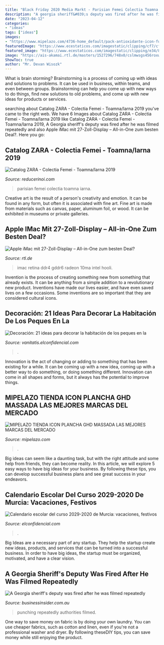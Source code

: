 ```yaml
---
title: "Black Friday 2020 Media Markt - Parisian Femei Colectia Toamna Iarna"
description: "A georgia sheriff&#039;s deputy was fired after he was filmed repeatedly"
date: "2023-04-12"
categories:
- "ideas"
tags: ["ideas"]
images:
- "https://www.mipelazo.com/4736-home_default/pack-antioxidante-icon-fully-litro-y-infusion.jpg"
featuredImage: "https://www.ecestaticos.com/imagestatic/clipping/cf7/cf5/cf7cf50c8ba66cca969883a3bc289152/calendario-escolar-del-curso-2029-2020-de-murcia-vacaciones-festivos-y-dias-no-lectivos.jpg?mtime=1571312503"
featured_image: "https://www.ecestaticos.com/imagestatic/clipping/e34/8bd/e348bdbbacb13ce1d7308a0072dd98e3/21-ideas-para-decorar-la-habitacion-de-los-peques-en-la-vuelta-al-cole.jpg?mtime=1473841643"
image: "https://ais-akamai.rtl.de/masters/1527296/748x0/cslmwsgs456roxw67aeyan6qza.jpg"
ShowToc: true
author: "Mr. Devan Wisozk"
---
```



What is brain storming?
Brainstorming is a process of coming up with ideas and solutions to problems. It can be used in business, within teams, and even between groups. Brainstorming can help you come up with new ways to do things, find new solutions to old problems, and come up with new ideas for products or services.

	

		
searching about Catalog ZARA - Colectia Femei - Toamna/Iarna 2019 you've came to the right web. We have 6 Images about Catalog ZARA - Colectia Femei - Toamna/Iarna 2019 like Catalog ZARA - Colectia Femei - Toamna/Iarna 2019, A Georgia sheriff&#039;s deputy was fired after he was filmed repeatedly and also Apple iMac mit 27-Zoll-Display – All-in-One zum besten Deal?. Here you go:
		
    
## Catalog ZARA - Colectia Femei - Toamna/Iarna 2019

<img loading=lazy src="https://reducerinoi.com/wp-content/uploads/2019/10/zara-19102019-00003-469x705.jpg" onerror="this.onerror=null;this.src='https://tse3.mm.bing.net/th?id=OIP.woZ241ft_zLBlPck4msY2QAAAA&amp;pid=15.1';" alt="Catalog ZARA - Colectia Femei - Toamna/Iarna 2019">

_Source: reducerinoi.com_

>parisian femei colectia toamna iarna. 

	

Creative art is the result of a person's creativity and emotion. It can be found in any form, but often it is associated with fine art. Fine art is made from materials such as canvas, paper, aluminum foil, or wood. It can be exhibited in museums or private galleries.

    
## Apple IMac Mit 27-Zoll-Display – All-in-One Zum Besten Deal?

<img loading=lazy src="https://ais-akamai.rtl.de/masters/1527296/748x0/cslmwsgs456roxw67aeyan6qza.jpg" onerror="this.onerror=null;this.src='https://tse2.mm.bing.net/th?id=OIP.ZPKGDgAW6ud50Phwgv5ZpgHaEK&amp;pid=15.1';" alt="Apple iMac mit 27-Zoll-Display – All-in-One zum besten Deal?">

_Source: rtl.de_

>imac retina ddr4 gddr6 radeon 10ma intel hooli. 

	

Invention is the process of creating something new from something that already exists. It can be anything from a simple addition to a revolutionary new product. Inventions have made our lives easier, and have even saved lives on a few occasions. Some inventions are so important that they are considered cultural icons.

    
## Decoración: 21 Ideas Para Decorar La Habitación De Los Peques En La

<img loading=lazy src="https://www.ecestaticos.com/imagestatic/clipping/e34/8bd/e348bdbbacb13ce1d7308a0072dd98e3/21-ideas-para-decorar-la-habitacion-de-los-peques-en-la-vuelta-al-cole.jpg?mtime=1473841643" onerror="this.onerror=null;this.src='https://tse4.mm.bing.net/th?id=OIP.9Jz-J3B9e5IoJtb6LGJYGgHaEI&amp;pid=15.1';" alt="Decoración: 21 ideas para decorar la habitación de los peques en la">

_Source: vanitatis.elconfidencial.com_

>. 

	

Innovation is the act of changing or adding to something that has been existing for a while. It can be coming up with a new idea, coming up with a better way to do something, or doing something different. Innovation can come in all shapes and forms, but it always has the potential to improve things.

    
## MIPELAZO TIENDA ICON PLANCHA GHD MASSADA LAS MEJORES MARCAS DEL MERCADO

<img loading=lazy src="https://www.mipelazo.com/4736-home_default/pack-antioxidante-icon-fully-litro-y-infusion.jpg" onerror="this.onerror=null;this.src='https://tse3.mm.bing.net/th?id=OIP.3x7mhR9dt3kGTJ81RbV2dwAAAA&amp;pid=15.1';" alt="MIPELAZO TIENDA ICON PLANCHA GHD MASSADA LAS MEJORES MARCAS DEL MERCADO">

_Source: mipelazo.com_

>. 

	

Big ideas can seem like a daunting task, but with the right attitude and some help from friends, they can become reality. In this article, we will explore 5 easy ways to have big ideas for your business. By following these tips, you can develop successful business plans and see great success in your endeavors.

    
## Calendario Escolar Del Curso 2029-2020 De Murcia: Vacaciones, Festivos

<img loading=lazy src="https://www.ecestaticos.com/imagestatic/clipping/cf7/cf5/cf7cf50c8ba66cca969883a3bc289152/calendario-escolar-del-curso-2029-2020-de-murcia-vacaciones-festivos-y-dias-no-lectivos.jpg?mtime=1571312503" onerror="this.onerror=null;this.src='https://tse4.mm.bing.net/th?id=OIP.keO9TFs856GPm1TKnCtG3wHaD4&amp;pid=15.1';" alt="Calendario escolar del curso 2029-2020 de Murcia: vacaciones, festivos">

_Source: elconfidencial.com_

>. 

	

Big Ideas are a necessary part of any startup. They help the startup create new ideas, products, and services that can be turned into a successful business. In order to have big ideas, the startup must be organized, motivated, and have a clear vision.

    
## A Georgia Sheriff&#039;s Deputy Was Fired After He Was Filmed Repeatedly

<img loading=lazy src="https://i.insider.com/5f5fa9ee57b7da001ee11745" onerror="this.onerror=null;this.src='https://tse2.mm.bing.net/th?id=OIP.he_U6M0TrfLmlWbj9hoxUQHaDt&amp;pid=15.1';" alt="A Georgia sheriff&#039;s deputy was fired after he was filmed repeatedly">

_Source: businessinsider.com.au_

>punching repeatedly authorities filmed. 

	

One way to save money on fabric is by doing your own laundry. You can use cheaper fabrics, such as cotton and linen, even if you're not a professional washer and dryer. By following theseDIY tips, you can save money while still enjoying the product.

